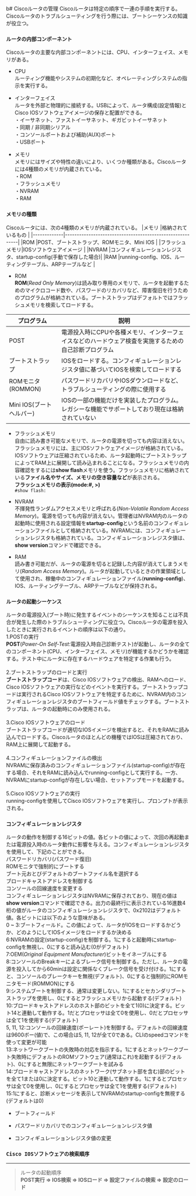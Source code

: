 b# Ciscoルータの管理
Ciscoルータは特定の順序で一連の手順を実行する。Ciscoルータのトラブルシューティングを行う際には、ブートシーケンスの知識が役立つ。

### `ルータの内部コンポーネント`
Ciscoルータの主要な内部コンポーネントには、CPU、インターフェイス、メモリがある。

- CPU  
ルーティング機能やシステムの初期化など、オペレーティングシステムの指示を実行する。

- インターフェイス  
ルータを外部と物理的に接続する。USBによって、ルータ構成(設定情報)とCisco IOSソフトウェアイメージの保存と配置ができる。  
・イーサネット、ファストイーサネット、ギガビットイーサネット  
・同期 / 非同期シリアル  
・コンソールポートおよび補助(AUX)ポート  
・USBポート

- メモリ  
メモリにはサイズや特性の違いにより、いくつか種類がある。Ciscoルータには4種類のメモリが内蔵されている。  
・ROM  
・フラッシュメモリ  
・NVRAM  
・RAM

### `メモリの種類`
Ciscoルータには、次の4種類のメモリが内蔵されている。
|メモリ        |格納されているもの                                           |
|-------------|----------------------------------------------------------|
|ROM          |POST、ブートストラップ、ROMモニタ、Mini IOS                    |
|フラッシュメモリ|IOSソフトウェアイメージ                                      |
|NVRAM        |コンフィギュレーションレジスタ、startup-config(手動で保存した場合)|
|RAM          |running-config、IOS、ルーティングテーブル、ARPテーブルなど      |

- ROM  
**ROM**(*Read Only Memory*)は読み取り専用のメモリで、ルータを起動するためのマイクロコード数や、パスワードのリカバリなど、障害復旧を行うためのプログラムが格納されている。ブートストラップはデフォルトではフラッシュメモリを検索してロードする。

|プログラム             |説明                                                                                 |
|---------------------|------------------------------------------------------------------------------------|
|POST                 |電源投入時にCPUや各種メモリ、インターフェイスなどのハードウェア検査を実施するための自己診断プログラム|
|ブートストラップ        |IOSをロードする。コンフィギュレーションレジスタ値に基づいてIOSを検索してロードする               |
|ROMモニタ(ROMMON)     |パスワードリカバリやIOSダウンロードなど、トラブルシューティングの際に使用する                    |
|Mini IOS(ブートヘルパー)|IOSの一部の機能だけを実装したプログラム。レガシーな機能でサポートしており現在は格納されていない    |

- フラッシュメモリ  
自由に読み書き可能なメモリで、ルータの電源を切っても内容は消えない。フラッシュメモリには、主にIOSソフトウェアイメージが格納されている。IOSソフトウェアは圧縮されているため、ルータ起動時にブートストラップによってRAM上に展開して読み込まれることになる。フラッシュメモリの内容確認をするには**show flash**メモリを使う。フラッシュメモリに格納されている**ファイル名やサイズ、メモリの空き容量など**が表示される。  
**フラッシュメモリの表示(mode:#, >)**  
`#show flash:`

- NVRAM  
不揮発性ランダムアクセスメモリと呼ばれる(*Non-Volatile Random Access Memory*)。電源を切っても内容が消えない。管理者はNVRAM内のルータの起動時に使用される設定情報を**startup-config**という名前のコンフィギュレーションファイルとして格納されている。NVRAMには、コンフィギュレーションレジスタも格納されている。コンフィギュレーションレジスタ値は、**show version**コマンドで確認できる。

- RAM  
読み書き可能だが、ルータの電源を切ると記録した内容が消えてしまうメモリ(*Random Access Memory*)。ルータが起動しているときの作業領域として使用され、稼働中のコンフィギュレーションファイル(**running-config**)、IOS、ルーティングテーブル、ARPテーブルなどが保持される。

### `ルータの起動シーケンス`
ルータの電源投入(ブート時)に発生するイベントのシーケンスを知ることは不具合が発生した際のトラブルシューティングに役立つ。Ciscoルータの電源を投入したときに実行されるイベントの順序は以下の通り。  
1.POSTの実行  
**POST**(*Power-On Self-Test*:電源投入時自己診断テスト)が起動し、ルータの全てのコンポーネント(CPU、インターフェイス、メモリ)が機能するかどうかを確認する。テスト中にルータに存在するハードウェアを特定する作業も行う。</br></br>
2.ブートストラップのロードと実行  
**ブートストラップコード**は、Cisco IOSソフトウェアの検出、RAMへのロード、Cisco IOSソフトウェアの実行などのイベントを実行する。ブートストラップコードは実行されるCisco IOSソフトウェアを特定するために、NVRAM内のコンフィギュレーションレジスタのブートフィールド値をチェックする。ブートストラップは、ルータの起動時にのみ使用される。</br></br>
3.Cisco IOSソフトウェアのロード  
ブートストラップコードが適切なIOSイメージを検出すると、それをRAMに読み込んでロードする。Ciscoルータのほとんどの機種ではIOSは圧縮されており、RAM上に展開して起動する。</br></br>
4.コンフィギュレーションファイルの検出  
NVRAMに保存済みのコンフィギュレーションファイル(startup-config)が存在する場合、それをRAMに読み込んでrunning-configとして実行する。一方、NVRAMにstartup-configが存在しない場合、セットアップモードを起動する。</br></br>
5.Cisco IOSソフトウェアの実行  
running-configを使用してCisco IOSソフトウェアを実行し、プロンプトが表示される。

### `コンフィギュレーションレジスタ`
ルータの動作を制御する16ビットの値。各ビットの値によって、次回の再起動または電源投入時のルータ動作に影響を与える。コンフィギュレーションレジスタを使用して、下記のことができる。  
パスワードリカバリ(パスワード復旧)  
ROMモニタで強制的にブートする  
ブート元おとびデフォルトのブートファイル名を選択する  
ブロードキャストアドレスを制御する  
コンソールの回線速度を変更する  
コンフィギュレーションレジスタはNVRAMに保存されており、現在の値は**show version**コマンドで確認できる。出力の最終行に表示されている16進数4桁の値がルータのコンフィギュレーションレジスタで、0x2102はデフォルト値。各ビットには以下のような意味がある。  
0 ~ 3:ブートフィールド。この値によって、ルータがIOSをロードするかどうか、どのようにしてIOSイメージをロードするか決める  
6:NVRAMの設定(startup-config)を制御する。1にすると起動時にstartup-configを無視し、0にすると読み込む(0がデフォルト)  
7:OEM(*Original Equipment Manufacturer*)ビットをイネーブルにする  
8:コンソールのBreakキーによるブレーク信号を制御する。ただし、ルータの電源を投入してから60minは設定に関係なくブレーク信号を受け付ける。1にすると、コンソールのブレークキーを無視(デフォルト)、0にすると強制的にROMモニタモード(ROMMON)にする  
9:システムブートを制御する、通常は変更しない。1にするとセカンダリブートストラップを使用し、0にするとフラッシュメモリから起動する(デフォルト)  
10:ブロードキャストアドレスのホスト部のビットを全て1(0)に決定する。ビット14と連動して動作する。1だとプロセッサは全て0を使用し、0だとプロセッサは全て1を使用する(デフォルト)  
5, 11, 12:コンソールの回線速度(ポーレート)を制御する。デフォルトの回線速度は9600ボー(値)で、この場合は5, 11, 12が全て0である。CLIのspeedコマンドを使って変更が可能  
13:ネットワークブートの失敗時の対応を指示する。1にするとネットワークブート失敗時にデフォルトのROMソフトウェア(通常はこれ)を起動する(デフォルト)、0にすると無限にネットワークブートを試みる  
14:ブロードキャストアドレスのネットワーク(サブネット部を含む)部のビットを全て1または0に決定する。ビット10と連動して動作する。1にするとプロセッサは全て0を使用し、0にするとプロセッサは全て1を使用する(デフォルト)  
15:1にすると、診断メッセージを表示してNVRAMのstartup-configを無視する(デフォルトは0)

- ブートフィールド

- パスワードリカバリでのコンフィギュレーションレジスタ値

- コンフィギュレーションレジスタ値の変更

### `Cisco IOSソフトウェアの検索順序`

---
> ルータの起動順序  
> **POST実行 => IOS検索 => IOSロード => 設定ファイルの検索 => 設定のロード**
